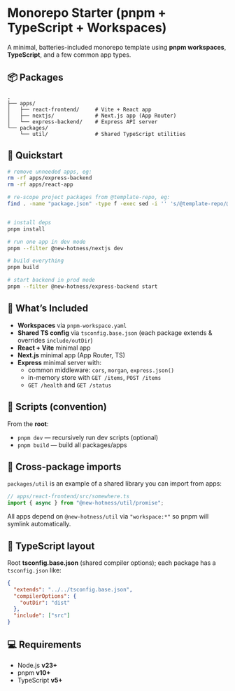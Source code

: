 # Monorepo Starter (pnpm + TypeScript + Workspaces)

A minimal, batteries-included monorepo template using **pnpm workspaces**, **TypeScript**, and a few common app types.

## 📦 Packages

```
.
├── apps/
│   ├── react-frontend/     # Vite + React app
│   ├── nextjs/             # Next.js app (App Router)
│   └── express-backend/    # Express API server
└── packages/
    └── util/               # Shared TypeScript utilities
```

## 🚀 Quickstart

```sh
# remove unneeded apps, eg:
rm -rf apps/express-backend
rm -rf apps/react-app

# re-scope project packages from @template-repo, eg:
find . -name "package.json" -type f -exec sed -i '' 's/@template-repo/@new-hotness/g' {} +


# install deps
pnpm install

# run one app in dev mode
pnpm --filter @new-hotness/nextjs dev

# build everything
pnpm build

# start backend in prod mode
pnpm --filter @new-hotness/express-backend start
```

## 🧰 What’s Included

- **Workspaces** via `pnpm-workspace.yaml`
- **Shared TS config** via `tsconfig.base.json` (each package extends & overrides `include/outDir`)
- **React + Vite** minimal app
- **Next.js** minimal app (App Router, TS)
- **Express** minimal server with:
  - common middleware: `cors`, `morgan`, `express.json()`
  - in-memory store with `GET /items`, `POST /items`
  - `GET /health` and `GET /status`

## 🧱 Scripts (convention)

From the **root**:
- `pnpm dev` — recursively run dev scripts (optional)
- `pnpm build` — build all packages/apps

## 🔗 Cross‑package imports

`packages/util` is an example of a shared library you can import from apps:

```ts
// apps/react-frontend/src/somewhere.ts
import { async } from "@new-hotness/util/promise";
```

All apps depend on `@new-hotness/util` via `"workspace:*"` so pnpm will symlink automatically.

## 🧭 TypeScript layout

Root **tsconfig.base.json** (shared compiler options); each package has a `tsconfig.json` like:

```json
{
  "extends": "../../tsconfig.base.json",
  "compilerOptions": {
    "outDir": "dist"
  },
  "include": ["src"]
}
```

## 💻 Requirements

- Node.js **v23+**
- pnpm **v10+**
- TypeScript **v5+**